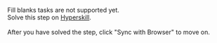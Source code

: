 Fill blanks tasks are not supported yet. <br>Solve this step on <a href="https://hyperskill.org/learn/step/34881">Hyperskill</a>. <br><br>After you have solved the step, click "Sync with Browser"  to move on.
